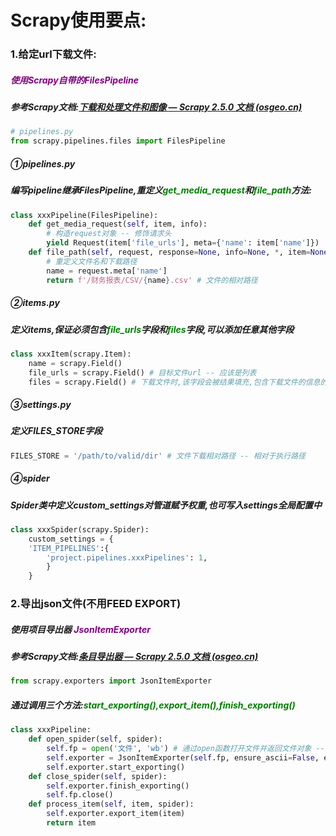 # Scrapy使用要点:

### 1.给定url下载文件:

##### <font color='purple'>使用Scrapy自带的FilesPipeline</font>

##### 参考Scrapy文档:[下载和处理文件和图像 — Scrapy 2.5.0 文档 (osgeo.cn)](https://www.osgeo.cn/scrapy/topics/media-pipeline.html?highlight=filespipeline#scrapy.pipelines.files.FilesPipeline)

```python
# pipelines.py
from scrapy.pipelines.files import FilesPipeline
```

##### ①pipelines.py

##### 编写pipeline继承FilesPipeline,重定义<font color='green'>get_media_request</font>和<font color='green'>file_path</font>方法:

```python
class xxxPipeline(FilesPipeline):
	def get_media_request(self, item, info):
        # 构造request对象 -- 修饰请求头
		yield Request(item['file_urls'], meta={'name': item['name']})
    def file_path(self, request, response=None, info=None, *, item=None):
        # 重定义文件名和下载路径
        name = request.meta['name']
        return f'/财务报表/CSV/{name}.csv' # 文件的相对路径
```

##### ②items.py

##### 定义items,保证必须包含<font color='green'>file_urls</font>字段和<font color='green'>files</font>字段,可以添加任意其他字段

```python
class xxxItem(scrapy.Item):
	name = scrapy.Field() 
	file_urls = scrapy.Field() # 目标文件url -- 应该是列表
	files = scrapy.Field() # 下载文件时,该字段会被结果填充,包含下载文件的信息的dict列表
```

##### ③settings.py

##### 定义FILES_STORE字段

```python
FILES_STORE = '/path/to/valid/dir' # 文件下载相对路径 -- 相对于执行路径 
```

##### ④spider

##### Spider类中定义custom_settings对管道赋予权重,也可写入settings全局配置中

```python
class xxxSpider(scrapy.Spider):
	custom_settings = {
	'ITEM_PIPELINES':{
		'project.pipelines.xxxPipelines': 1,
		}
	}
```

### 2.导出json文件(不用FEED EXPORT)

##### 使用项目导出器 <font color='purple'>JsonItemExporter</font>

##### 参考Scrapy文档:[条目导出器 — Scrapy 2.5.0 文档 (osgeo.cn)](https://www.osgeo.cn/scrapy/topics/exporters.html?highlight=jsonitemexporter#)

```python
from scrapy.exporters import JsonItemExporter
```

##### 通过调用三个方法:<font color='green'>start_exporting(),export_item(),finish_exporting()</font>

```python
class xxxPipeline:
	def open_spider(self, spider):
		self.fp = open('文件', 'wb') # 通过open函数打开文件并返回文件对象 -- 该文件就是目标存储文件
		self.exporter = JsonItemExporter(self.fp, ensure_ascii=False, encoding='utf-8', indent=4)
		self.exporter.start_exporting()
	def close_spider(self, spider):
		self.exporter.finish_exporting()
		self.fp.close()
	def process_item(self, item, spider):
		self.exporter.export_item(item)
		return item
```

